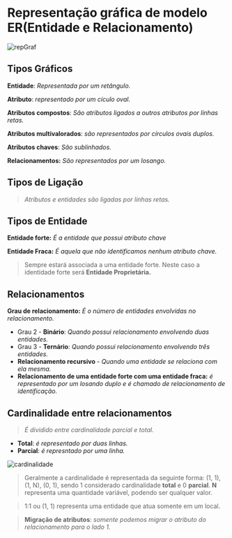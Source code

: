 # Representação gráfica de modelo ER(Entidade e Relacionamento)

![repGraf](https://user-images.githubusercontent.com/86432208/154335282-aa4f1b0a-6a84-4b4c-8fb7-39516630e772.png)

## Tipos Gráficos

**Entidade**: *Representada por um retângulo.*

**Atributo**: *representado por um cículo oval.*

**Atributos compostos**: *São atributos ligados a outros atributos por linhas retas.*

**Atributos multivalorados**: *são representados por círculos ovais duplos.*

**Atributos chaves**: *São sublinhados.*

**Relacionamentos:** *São representados por um losango.*


## Tipos de Ligação

> *Atributos e entidades são ligadas por linhas retas.*

## Tipos de Entidade

**Entidade forte:** *É a entidade que possui atributo chave*

**Entidade Fraca:** *É aquela que não identificamos nenhum atributo chave.*
> Sempre estará associada a uma entidade forte. Neste caso a identidade forte será **Entidade Proprietária.**

## Relacionamentos

**Grau de relacionamento:** *É o número de entidades envolvidas no relacionamento.*

- Grau 2 - **Binário**: *Quando possui relacionamento envolvendo duas entidades.*
- Grau 3 - **Ternário**: *Quando possui relacionamento envolvendo três entidades.*
- **Relacionamento recursivo** - *Quando uma entidade se relaciona com ela mesma.*
- **Relacionamento de uma entidade forte com uma entidade fraca:** *é representado por um losando duplo e é chamado de relacionamento de identificação.*

## Cardinalidade entre relacionamentos

> *É dividido entre cardinalidade parcial e total.*
- **Total**: *é representado por duas linhas.*
- **Parcial**: *é represntado por uma linha.*

![cardinalidade](https://user-images.githubusercontent.com/86432208/154539673-d99b55e4-20bc-4931-8f4f-97bde56cb2a5.png)

> Geralmente a cardinalidade é representada da seguinte forma: (1, 1), (1, N), (0, 1), sendo 1 considerado cardinalidade **total** e 0 **parcial**. **N** representa uma quantidade variável, podendo ser qualquer valor.

> 1:1 ou (1, 1) representa uma entidade que atua somente em um local.

> **Migração de atributos**: *somente podemos migrar o atributo do relacionamento para o lado 1.*




